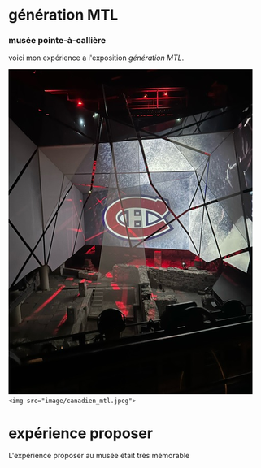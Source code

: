 # génération MTL #
### musée pointe-à-callière ###

voici mon expérience a l'exposition *génération MTL*.

![photo](image/canadien_mtl.jpeg)
`<img src="image/canadien_mtl.jpeg">`
# expérience proposer #
L'expérience proposer au musée était très mémorable 
